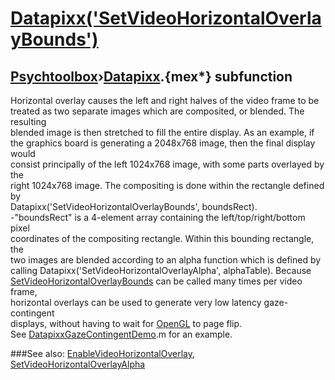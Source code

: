 # [Datapixx('SetVideoHorizontalOverlayBounds')](Datapixx-SetVideoHorizontalOverlayBounds) 
## [Psychtoolbox](Pyschtoolbox)&#8250;[Datapixx](Datapixx).{mex*} subfunction


Horizontal overlay causes the left and right halves of the video frame to be  
treated as two separate images which are composited, or blended. The resulting  
blended image is then stretched to fill the entire display. As an example, if  
the graphics board is generating a 2048x768 image, then the final display would  
consist principally of the left 1024x768 image, with some parts overlayed by the  
right 1024x768 image. The compositing is done within the rectangle defined by  
Datapixx('SetVideoHorizontalOverlayBounds', boundsRect).  
-"boundsRect" is a 4-element array containing the left/top/right/bottom pixel  
coordinates of the compositing rectangle. Within this bounding rectangle, the  
two images are blended according to an alpha function which is defined by  
calling Datapixx('SetVideoHorizontalOverlayAlpha', alphaTable). Because  
[SetVideoHorizontalOverlayBounds](SetVideoHorizontalOverlayBounds) can be called many times per video frame,  
horizontal overlays can be used to generate very low latency gaze-contingent  
displays, without having to wait for [OpenGL](OpenGL) to page flip.  
See [DatapixxGazeContingentDemo](DatapixxGazeContingentDemo).m for an example.  
  


###See also:
[EnableVideoHorizontalOverlay](Datapixx-EnableVideoHorizontalOverlay), [SetVideoHorizontalOverlayAlpha](Datapixx-SetVideoHorizontalOverlayAlpha)
